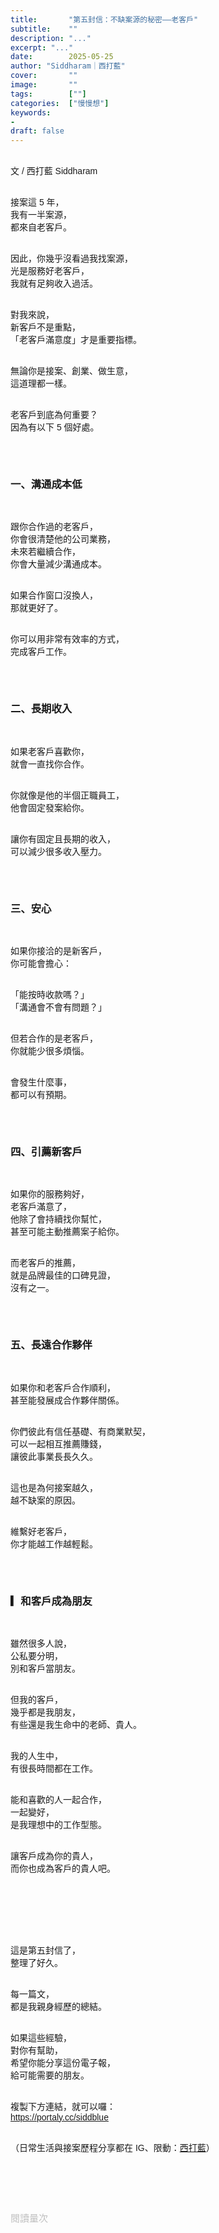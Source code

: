 ```yaml
---
title:       "第五封信：不缺案源的秘密——老客戶"
subtitle:    ""
description: "..."
excerpt: "..."
date:        2025-05-25
author: "Siddharam｜西打藍"
cover:       ""
image:       ""
tags:        [""]
categories:  ["慢慢想"]
keywords:
- 
draft: false
---
```


<article style="font-family: 'Noto Sans TC', '微軟正黑體', sans-serif; font-weight: 300;">

<br>文 / 西打藍 Siddharam<br><br>

接案這 5 年，<br>
我有一半案源，<br>
都來自老客戶。<br><br>

因此，你幾乎沒看過我找案源，<br>
光是服務好老客戶，<br>
我就有足夠收入過活。<br><br>

對我來說，<br>
新客戶不是重點，<br>
「老客戶滿意度」才是重要指標。<br><br>

無論你是接案、創業、做生意，<br>
這道理都一樣。<br><br>

老客戶到底為何重要？<br>
因為有以下 5 個好處。<br><br>

 
<h3 class="article-h1-color">一、溝通成本低</h3><br>

跟你合作過的老客戶，<br>
你會很清楚他的公司業務，<br>
未來若繼續合作，<br>
你會大量減少溝通成本。<br><br>

如果合作窗口沒換人，<br>
那就更好了。<br><br>

你可以用非常有效率的方式，<br>
完成客戶工作。<br><br>

 
<h3 class="article-h1-color">二、長期收入</h3><br>


如果老客戶喜歡你，<br>
就會一直找你合作。<br><br>

你就像是他的半個正職員工，<br>
他會固定發案給你。<br><br>

讓你有固定且長期的收入，<br>
可以減少很多收入壓力。<br><br>

 
<h3 class="article-h1-color">三、安心</h3><br>


如果你接洽的是新客戶，<br>
你可能會擔心：<br><br>

「能按時收款嗎？」<br>
「溝通會不會有問題？」<br><br>

但若合作的是老客戶，<br>
你就能少很多煩惱。<br><br>

會發生什麼事，<br>
都可以有預期。<br><br>

 
<h3 class="article-h1-color">四、引薦新客戶</h3><br>


如果你的服務夠好，<br>
老客戶滿意了，<br>
他除了會持續找你幫忙，<br>
甚至可能主動推薦案子給你。<br><br>

而老客戶的推薦，<br>
就是品牌最佳的口碑見證，<br>
沒有之一。<br><br>

 
<h3 class="article-h1-color">五、長遠合作夥伴</h3><br>


如果你和老客戶合作順利，<br>
甚至能發展成合作夥伴關係。<br><br>

你們彼此有信任基礎、有商業默契，<br>
可以一起相互推薦賺錢，<br>
讓彼此事業長長久久。<br><br>

這也是為何接案越久，<br>
越不缺案的原因。<br><br>

維繫好老客戶，<br>
你才能越工作越輕鬆。<br><br>

 
<h3 class="article-h1-color">▎和客戶成為朋友</h3><br>

雖然很多人說，<br>
公私要分明，<br>
別和客戶當朋友。<br><br>

但我的客戶，<br>
幾乎都是我朋友，<br>
有些還是我生命中的老師、貴人。<br><br>

我的人生中，<br>
有很長時間都在工作。<br><br>

能和喜歡的人一起合作，<br>
一起變好，<br>
是我理想中的工作型態。<br><br>

讓客戶成為你的貴人，<br>
而你也成為客戶的貴人吧。<br><br>


# <br><br>

這是第五封信了，<br>
整理了好久。<br><br>

每一篇文，<br>
都是我親身經歷的總結。<br><br>

如果這些經驗，<br>
對你有幫助，<br>
希望你能分享這份電子報，<br>
給可能需要的朋友。<br><br>

複製下方連結，就可以囉：<br>
https://portaly.cc/siddblue<br><br>


<!-- 
<!-- 案例 > 證明案例 > 好處 / 壞處 > 怎麼改變（列步驟） > 結語總結金句 / 對自己說一句話 -->


（日常生活與接案歷程分享都在 IG、限動：<a href="https://www.instagram.com/sidd.blue/" target="_blank">西打藍</a>）<br><br>

<!-- <h3 class="article-h1-color">▎</h3><br> -->





<br><br><br>

</article>

<div style="color: #bfbfbf; font-size: 15px;" id="busuanzi_container_page_pv">
  閱讀量<span id="busuanzi_value_page_pv"></span>次
</div>

<script src="../../js/post.js"></script>
